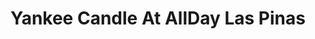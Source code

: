 ---
title: "Yankee Candle At AllDay Las Pinas"
url: /las-pinas/yankee-candle-at-allday-las-pinas/
shop: department store
---